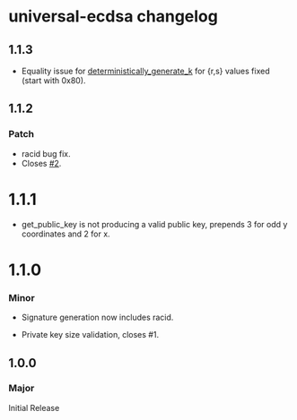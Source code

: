 # universal-ecdsa changelog

## 1.1.3

- Equality issue for [deterministically_generate_k](cpp/src/ecdsa.cpp) for {r,s} values fixed (start with 0x80).

## 1.1.2

### Patch

- racid bug fix.
- Closes [#2](https://github.com/pur3miish/universal-ecdsa/issues/2).

# 1.1.1

- get_public_key is not producing a valid public key, prepends 3 for odd y coordinates and 2 for x.

# 1.1.0

### Minor

- Signature generation now includes racid.

- Private key size validation, closes #1.

## 1.0.0

### Major

Initial Release
